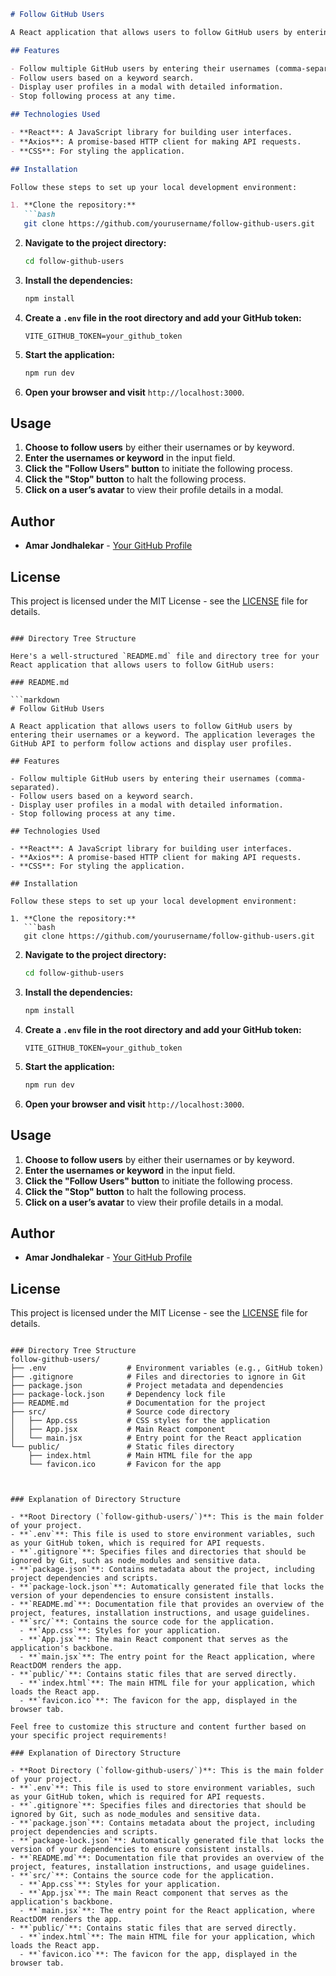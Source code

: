 ```markdown
# Follow GitHub Users

A React application that allows users to follow GitHub users by entering their usernames or a keyword. The application leverages the GitHub API to perform follow actions and display user profiles.

## Features

- Follow multiple GitHub users by entering their usernames (comma-separated).
- Follow users based on a keyword search.
- Display user profiles in a modal with detailed information.
- Stop following process at any time.

## Technologies Used

- **React**: A JavaScript library for building user interfaces.
- **Axios**: A promise-based HTTP client for making API requests.
- **CSS**: For styling the application.

## Installation

Follow these steps to set up your local development environment:

1. **Clone the repository:**
   ```bash
   git clone https://github.com/yourusername/follow-github-users.git
   ```

2. **Navigate to the project directory:**
   ```bash
   cd follow-github-users
   ```

3. **Install the dependencies:**
   ```bash
   npm install
   ```

4. **Create a `.env` file in the root directory and add your GitHub token:**
   ```plaintext
   VITE_GITHUB_TOKEN=your_github_token
   ```

5. **Start the application:**
   ```bash
   npm run dev
   ```

6. **Open your browser and visit** `http://localhost:3000`.

## Usage

1. **Choose to follow users** by either their usernames or by keyword.
2. **Enter the usernames or keyword** in the input field.
3. **Click the "Follow Users" button** to initiate the following process.
4. **Click the "Stop" button** to halt the following process.
5. **Click on a user’s avatar** to view their profile details in a modal.

## Author

- **Amar Jondhalekar** - [Your GitHub Profile](https://github.com/yourusername)

## License

This project is licensed under the MIT License - see the [LICENSE](LICENSE) file for details.
```

### Directory Tree Structure

Here's a well-structured `README.md` file and directory tree for your React application that allows users to follow GitHub users:

### README.md

```markdown
# Follow GitHub Users

A React application that allows users to follow GitHub users by entering their usernames or a keyword. The application leverages the GitHub API to perform follow actions and display user profiles.

## Features

- Follow multiple GitHub users by entering their usernames (comma-separated).
- Follow users based on a keyword search.
- Display user profiles in a modal with detailed information.
- Stop following process at any time.

## Technologies Used

- **React**: A JavaScript library for building user interfaces.
- **Axios**: A promise-based HTTP client for making API requests.
- **CSS**: For styling the application.

## Installation

Follow these steps to set up your local development environment:

1. **Clone the repository:**
   ```bash
   git clone https://github.com/yourusername/follow-github-users.git
   ```

2. **Navigate to the project directory:**
   ```bash
   cd follow-github-users
   ```

3. **Install the dependencies:**
   ```bash
   npm install
   ```

4. **Create a `.env` file in the root directory and add your GitHub token:**
   ```plaintext
   VITE_GITHUB_TOKEN=your_github_token
   ```

5. **Start the application:**
   ```bash
   npm run dev
   ```

6. **Open your browser and visit** `http://localhost:3000`.

## Usage

1. **Choose to follow users** by either their usernames or by keyword.
2. **Enter the usernames or keyword** in the input field.
3. **Click the "Follow Users" button** to initiate the following process.
4. **Click the "Stop" button** to halt the following process.
5. **Click on a user’s avatar** to view their profile details in a modal.

## Author

- **Amar Jondhalekar** - [Your GitHub Profile](https://github.com/yourusername)

## License

This project is licensed under the MIT License - see the [LICENSE](LICENSE) file for details.
```

### Directory Tree Structure
follow-github-users/
├── .env                  # Environment variables (e.g., GitHub token)
├── .gitignore            # Files and directories to ignore in Git
├── package.json          # Project metadata and dependencies
├── package-lock.json     # Dependency lock file
├── README.md             # Documentation for the project
├── src/                  # Source code directory
│   ├── App.css           # CSS styles for the application
│   ├── App.jsx           # Main React component
│   └── main.jsx          # Entry point for the React application
└── public/               # Static files directory
    ├── index.html        # Main HTML file for the app
    └── favicon.ico       # Favicon for the app
```

```


### Explanation of Directory Structure

- **Root Directory (`follow-github-users/`)**: This is the main folder of your project.
- **`.env`**: This file is used to store environment variables, such as your GitHub token, which is required for API requests.
- **`.gitignore`**: Specifies files and directories that should be ignored by Git, such as node_modules and sensitive data.
- **`package.json`**: Contains metadata about the project, including project dependencies and scripts.
- **`package-lock.json`**: Automatically generated file that locks the version of your dependencies to ensure consistent installs.
- **`README.md`**: Documentation file that provides an overview of the project, features, installation instructions, and usage guidelines.
- **`src/`**: Contains the source code for the application.
  - **`App.css`**: Styles for your application.
  - **`App.jsx`**: The main React component that serves as the application's backbone.
  - **`main.jsx`**: The entry point for the React application, where ReactDOM renders the app.
- **`public/`**: Contains static files that are served directly.
  - **`index.html`**: The main HTML file for your application, which loads the React app.
  - **`favicon.ico`**: The favicon for the app, displayed in the browser tab.

Feel free to customize this structure and content further based on your specific project requirements!

### Explanation of Directory Structure

- **Root Directory (`follow-github-users/`)**: This is the main folder of your project.
- **`.env`**: This file is used to store environment variables, such as your GitHub token, which is required for API requests.
- **`.gitignore`**: Specifies files and directories that should be ignored by Git, such as node_modules and sensitive data.
- **`package.json`**: Contains metadata about the project, including project dependencies and scripts.
- **`package-lock.json`**: Automatically generated file that locks the version of your dependencies to ensure consistent installs.
- **`README.md`**: Documentation file that provides an overview of the project, features, installation instructions, and usage guidelines.
- **`src/`**: Contains the source code for the application.
  - **`App.css`**: Styles for your application.
  - **`App.jsx`**: The main React component that serves as the application's backbone.
  - **`main.jsx`**: The entry point for the React application, where ReactDOM renders the app.
- **`public/`**: Contains static files that are served directly.
  - **`index.html`**: The main HTML file for your application, which loads the React app.
  - **`favicon.ico`**: The favicon for the app, displayed in the browser tab.
